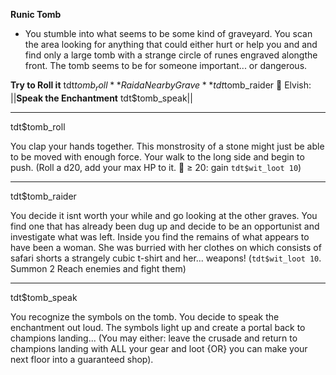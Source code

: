 **__Runic Tomb__**
- You stumble into what seems to be some kind of graveyard. You scan the area looking for anything that could either hurt or help you and and find only a large tomb with a strange circle of runes engraved alongthe front. The tomb seems to be for someone important... or dangerous.

**Try to Roll it** tdt$tomb_roll
**Raid a Nearby Grave** tdt$tomb_raider
:bow_and_arrow:  Elvish: ||**Speak the Enchantment** tdt$tomb_speak||

-------------
tdt$tomb_roll

You clap your hands together. This monstrosity of a stone might just be able to be moved with enough force. Your walk to the long side and begin to push. (Roll a d20, add your max HP to it. :game_die: ≥ 20: gain `tdt$wit_loot 10`)

-------------
tdt$tomb_raider

You decide it isnt worth your while and go looking at the other graves. You find one that has already been dug up and decide to be an opportunist and investigate what was left. Inside you find the remains of what appears to have been a woman. She was burried with her clothes on which consists of safari shorts a strangely cubic t-shirt and her... weapons! (`tdt$wit_loot 10`. Summon 2 Reach enemies and fight them)

-------------
tdt$tomb_speak

You recognize the symbols on the tomb. You decide to speak the enchantment out loud. The symbols light up and create a portal back to champions landing... (You may either: leave the crusade and return to champions landing with ALL your gear and loot {OR} you can make your next floor into a guaranteed shop).
